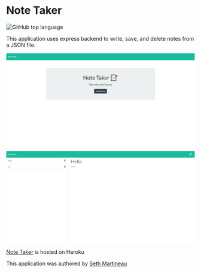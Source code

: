 # Note Taker

![GitHub top language](https://img.shields.io/github/languages/top/slothings/note-taker)

This application uses express backend to write, save, and delete notes from a JSON file. 

![Application landing page](Develop/notetakerSS.JPG)

![Application landing page](Develop/notetakerSS2.JPG)

[Note Taker](https://vast-island-67845.herokuapp.com/) is hosted on Heroku

This application was authored by [Seth Martineau](https://github.com/slothings)